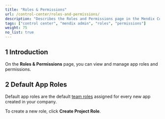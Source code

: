 ```yaml
---
title: "Roles & Permissions"
url: /control-center/roles-and-permissions/
description: "Describes the Roles and Permissions page in the Mendix Control Center."
tags: ["control center", "mendix admin", "roles", "permissions"]
weight: 75
no_list: true
---
```


## 1 Introduction

On the **Roles & Permissions** page, you can view and manage app roles and permissions.

## 2 Default App Roles

Default app roles are the default [team roles](https://docs.mendix.com/developerportal/general/app-roles/#team-roles) assigned for every new app created in your company.

To create a new role, click **Create Project Role**.